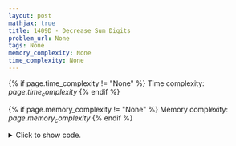 ```yaml
---
layout: post
mathjax: true
title: 1409D - Decrease Sum Digits
problem_url: None
tags: None
memory_complexity: None
time_complexity: None
---
```




{% if page.time_complexity != "None" %}
Time complexity: ${{ page.time_complexity }}$
{% endif %}

{% if page.memory_complexity != "None" %}
Memory complexity: ${{ page.memory_complexity }}$
{% endif %}

<details>
<summary>
<p style="display:inline">Click to show code.</p>
</summary>
```cpp
{% raw %}
using namespace std;
using ll = long long;
int dsum(ll n)
{
    int sum = 0;
    while (n != 0)
    {
        sum = sum + n % 10;
        n = n / 10;
    }
    return sum;
}
ll make_zero(ll n, int i)
{
    int j = i;
    while (i--)
    {
        n /= 10;
    }
    n += 1;
    while (j--)
    {
        n *= 10;
    }
    return n;
}
ll solve(ll n, ll s)
{
    ll ans = 0, i = 1;
    while (dsum(n) > s)
    {
        ll cur = make_zero(n, i);
        ans += (cur - n);
        n = cur;
        ++i;
    }
    return ans;
}
int main(void)
{
    int t;
    cin >> t;
    while (t--)
    {
        ll n, s;
        cin >> n >> s;
        cout << solve(n, s) << endl;
    }
    return 0;
}

{% endraw %}
```
</details>

